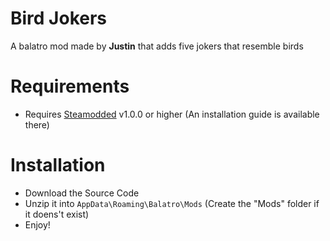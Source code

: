 # Bird Jokers
A balatro mod made by **Justin** that adds five jokers that resemble birds
# Requirements
- Requires [Steamodded](https://github.com/Steamopollys/Steamodded/) v1.0.0 or higher (An installation guide is available there)
# Installation
- Download the Source Code
- Unzip it into `AppData\Roaming\Balatro\Mods` (Create the "Mods" folder if it doens't exist)
- Enjoy!